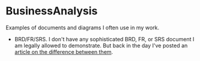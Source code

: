 # BusinessAnalysis

Examples of documents and diagrams I often use in my work.

- BRD/FR/SRS. I don't have any sophisticated BRD, FR, or SRS document I am legally allowed to demonstrate. But back in the day I've posted an [article on the difference between them](https://sneakbug8.com/what-is-the-difference-between-brd-frd-and-srs/).
